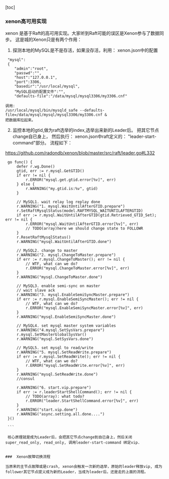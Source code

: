 [toc]

### xenon高可用实现

xenon 是基于Raft的高可用实现。大家听到Raft可能的误区是Xenon参与了数据同步。 这是城的Xenon只是有两个作用：
1. 探测本地的MySQL是不是存活，如果没存活，利用： xenon.json中的配置

```
 "mysql":
 {
    "admin":"root",
    "passwd":"",
    "host":"127.0.0.1",
    "port":3306,
    "basedir":"/usr/local/mysql",
    "MySQL启动的配置文件":"",
    "defaults-file":"/data/mysql/mysql3306/my3306.cnf"
``` 
    调用:
    /usr/local/mysql/bin/mysqld_safe --defaults-file=/data/mysql/mysql/mysql3306/my3306.cnf &  
    把数据库拉起来。
    
2. 监控本地的gtid,做为raft选举的index,选举出来新的Leader后。 把其它节点change自已身上， 然后执行： xenon.json中raft定义的： "leader-start-command"部分。
   流程如下：
   
  https://github.com/radondb/xenon/blob/master/src/raft/leader.go#L332
   
   ```
	go func() {
		defer r.wg.Done()
		gtid, err := r.mysql.GetGTID()
		if err != nil {
			r.ERROR("mysql.get.gtid.error[%v]", err)
		} else {
			r.WARNING("my.gtid.is:%v", gtid)
		}

		// MySQL1. wait relay log replay done
		r.WARNING("1. mysql.WaitUntilAfterGTID.prepare")
		r.SetRaftMysqlStatus(model.RAFTMYSQL_WAITUNTILAFTERGTID)
		if err := r.mysql.WaitUntilAfterGTID(gtid.Retrieved_GTID_Set); err != nil {
			r.ERROR("mysql.WaitUntilAfterGTID.error[%v]", err)
			// TODO(array)here we should change state to FOLLOWR
		}
		r.ResetRaftMysqlStatus()
		r.WARNING("mysql.WaitUntilAfterGTID.done")

		// MySQL2. change to master
		r.WARNING("2. mysql.ChangeToMaster.prepare")
		if err := r.mysql.ChangeToMaster(); err != nil {
			// WTF, what can we do?
			r.ERROR("mysql.ChangeToMaster.error[%v]", err)
		}
		r.WARNING("mysql.ChangeToMaster.done")

		// MySQL3. enable semi-sync on master
		// wait slave ack
		r.WARNING("3. mysql.EnableSemiSyncMaster.prepare")
		if err := r.mysql.EnableSemiSyncMaster(); err != nil {
			// WTF, what can we do?
			r.ERROR("mysql.EnableSemiSyncMaster.error[%v]", err)
		}
		r.WARNING("mysql.EnableSemiSyncMaster.done")

		// MySQL4. set mysql master system variables
		r.WARNING("4.mysql.SetSysVars.prepare")
		r.mysql.SetMasterGlobalSysVar()
		r.WARNING("mysql.SetSysVars.done")

		// MySQL5. set mysql to read/write
		r.WARNING("5. mysql.SetReadWrite.prepare")
		if err := r.mysql.SetReadWrite(); err != nil {
			// WTF, what can we do?
			r.ERROR("mysql.SetReadWrite.error[%v]", err)
		}
		r.WARNING("mysql.SetReadWrite.done")
		//consul
		
		r.WARNING("6. start.vip.prepare")
		if err := r.leaderStartShellCommand(); err != nil {
			// TODO(array): what todo?
			r.ERROR("leader.StartShellCommand.error[%v]", err)
		}
		r.WARNING("start.vip.done")
		r.WARNING("async.setting.all.done....")
	}()
	
	```
	
	核心原理就是成为Leader后，会把其它节点change到自已身上，然后关闭super_read_only, read_only, 调用leader-start-command 绑定vip.
	 

###  Xenon故障切换流程

当原来的主节点故障或是crash, xenon会触发一次新的选举，原始的leader释放vip, 成为follower其它节点提义成为新的Leader，当成为leader后，还是走的上面的流程。

